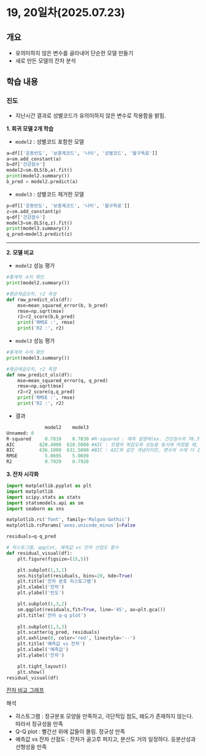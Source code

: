 # 19, 20일차(2025.07.23)
## 개요
- 유의미하지 않은 변수를 골라내어 단순한 모델 만들기
- 새로 만든 모델의 잔차 분석
## 학습 내용
### 진도
- 지난시간 결과로 성별코드가 유의미하지 않은 변수로 작용함을 밝힘.

**1. 회귀 모델 2개 학습**
- `model2` : 성별코드 포함한 모델
```python
a=df[['운동빈도', '보충제코드', '나이', '성별코드', '월구독료']]
a=sm.add_constant(a)
b=df['건강점수']
model2=sm.OLS(b,a).fit()
print(model2.summary())
b_pred = model2.predict(a)
```
- `model3` : 성별코드 제거한 모델
```python
p=df[['운동빈도', '보충제코드', '나이', '월구독료']]
z=sm.add_constant(p)
q=df['건강점수']
model3=sm.OLS(q,z).fit()
print(model3.summary())
q_pred=model3.predict(z)
```
---
**2. 모델 비교**
- `model2` 성능 평가
```python
#통계적 수치 확인
print(model2.summary())

#평균제곱오차, r2 측정
def raw_predict_ols(df):
    mse=mean_squared_error(b, b_pred)
    rmse=np.sqrt(mse)
    r2=r2_score(b,b_pred)
    print('RMSE :', rmse)
    print('R2 :', r2)
```
- `model3` 성능 평가
```python
#통계적 수치 확인
print(model3.summary())

#평균제곱오차, r2 측정
def new_predict_ols(df):
    mse=mean_squared_error(q, q_pred)
    rmse=np.sqrt(mse)
    r2=r2_score(q,q_pred)
    print('RMSE :', rmse)
    print('R2 :', r2)
```
- 결과
```python
              model2    model3
Unnamed: 0
R-squared     0.7810    0.7830 #R-squared : 예측 설명력(ex. 건강점수의 78.3%는 이 입력변수들로 설명 가능)
AIC         620.4000  618.5000 #AIC : 모델의 복잡도와 성능을 동시에 따졌을 때, 얼마나 좋은 모델인지. 작을수록 좋다.(성능 좋고 복잡도가 적음)
BIC         636.1000  631.5000 #BIC : AIC와 같은 개념이지만, 변수의 수에 더 강한 패널티를 준다. 작을수록 좋다(간단한 모델인데 성능도 좋다는 것을 뜻함)
RMSE          5.0695    5.0699 
R2            0.7920    0.7920 
```

**3. 잔차 시각화**
```python
import matplotlib.pyplot as plt
import matplotlib
import scipy.stats as stats
import statsmodels.api as sm
import seaborn as sns

matplotlib.rc('font', family='Malgun Gothic')
matplotlib.rcParams['axes.unicode_minus']=False

residuals=q-q_pred
```
```python
# 히스토그램, qqplot, 예측값 vs 잔차 산점도 함수
def residual_visual(df):
    plt.figure(figsize=(15,5))

    plt.subplot(1,3,1)
    sns.histplot(residuals, bins=20, kde=True)
    plt.title('잔차 분포 히스토그램')
    plt.xlabel('잔차')
    plt.ylabel('빈도')

    plt.subplot(1,3,2)
    sm.qqplot(residuals,fit=True, line='45', ax=plt.gca())
    plt.title('잔차 q-q plot')
    
    plt.subplot(1,3,3)
    plt.scatter(q_pred, residuals)
    plt.axhline(0, color='red', linestyle='--')
    plt.title('예측값 vs 잔차')
    plt.xlabel('예측값')
    plt.ylabel('잔차')

    plt.tight_layout()
    plt.show()
residual_visual(df)
```
[잔차 비교 그래프](잔차비교그래프.png)

해석
- 히스토그램 : 정규분포 모양을 만족하고, 극단적임 첨도, 왜도가 존재하지 않는다. 따라서 정규성을 만족
- Q-Q plot : 빨간선 위에 값들이 몰림. 정규성 만족
- 예측값 vs 잔차 산점도 : 잔차가 골고루 퍼지고, 분산도 거의 일정하다. 등분산성과 선형성을 만족
